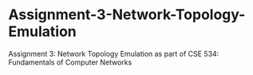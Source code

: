 # Assignment-3-Network-Topology-Emulation
Assignment 3: Network Topology Emulation as part of CSE 534: Fundamentals of Computer Networks
